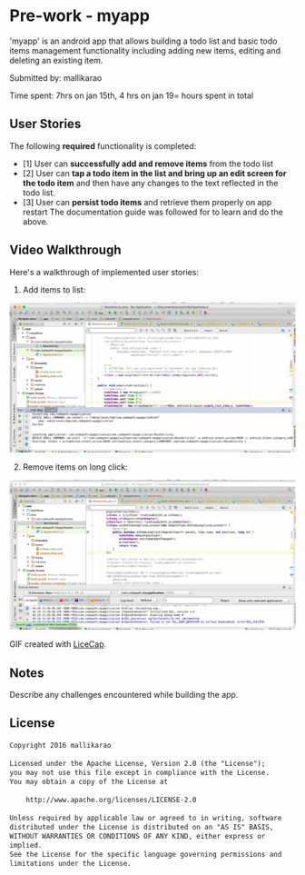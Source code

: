 # Pre-work - myapp

'myapp' is an android app that allows building a todo list and basic todo items management functionality including adding new items, editing and deleting an existing item.

Submitted by: mallikarao

Time spent: 7hrs on jan 15th, 4 hrs on jan 19= hours spent in total

## User Stories

The following **required** functionality is completed:

* [1] User can **successfully add and remove items** from the todo list
* [2] User can **tap a todo item in the list and bring up an edit screen for the todo item** and then have any changes to the text reflected in the todo list.
* [3] User can **persist todo items** and retrieve them properly on app restart
The documentation guide was followed for to learn and do the above.

## Video Walkthrough 

Here's a walkthrough of implemented user stories:

1. Add items to list:
<img src='https://github.com/mallikarao/codepath_myapp/blob/master/add_items.gif' title='Video Walkthrough' width='' alt='Video Walkthrough' />

2. Remove items on long click:
<img src='https://github.com/mallikarao/codepath_myapp/blob/master/remove_items.gif' title='Video Walkthrough' width='' alt='Video Walkthrough' />

GIF created with [LiceCap](http://www.cockos.com/licecap/).

## Notes

Describe any challenges encountered while building the app.

## License

    Copyright 2016 mallikarao

    Licensed under the Apache License, Version 2.0 (the "License");
    you may not use this file except in compliance with the License.
    You may obtain a copy of the License at

        http://www.apache.org/licenses/LICENSE-2.0

    Unless required by applicable law or agreed to in writing, software
    distributed under the License is distributed on an "AS IS" BASIS,
    WITHOUT WARRANTIES OR CONDITIONS OF ANY KIND, either express or implied.
    See the License for the specific language governing permissions and
    limitations under the License.
